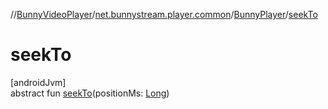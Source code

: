 //[BunnyVideoPlayer](../../../index.md)/[net.bunnystream.player.common](../index.md)/[BunnyPlayer](index.md)/[seekTo](seek-to.md)

# seekTo

[androidJvm]\
abstract fun [seekTo](seek-to.md)(positionMs: [Long](https://kotlinlang.org/api/latest/jvm/stdlib/kotlin-stdlib/kotlin/-long/index.html))
